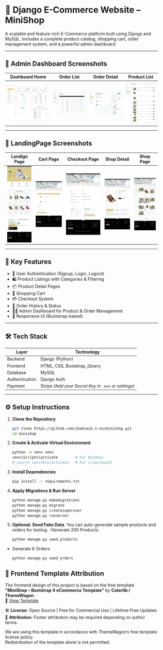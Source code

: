 # 🛒 Django E-Commerce Website – MiniShop

A scalable and feature-rich E-Commerce platform built using Django and MySQL. Includes a complete product catalog, shopping cart, order management system, and a powerful admin dashboard.

---

## 📸 Admin Dashboard Screenshots

| Dashboard Home | Order List | Order Detail | Product List |
|:--------------:|:----------:|:------------:|:------------:|
| ![Home](https://github.com/shahzaib-1-no/minishop/blob/010b9b57cb756bbd49d65526f0fc08de831a29c4/dashboard_home.png) | ![Orders](https://github.com/shahzaib-1-no/minishop/blob/6e2deeaa6516eeb1df665a8b8065c57c7f65ed39/order_list_dashboard.png) | ![Detail](https://github.com/shahzaib-1-no/minishop/blob/fa629a889613ef9f0131eaebce6d0250e3e7d4b4/order_detail_dashboard.png) | ![Products](https://github.com/shahzaib-1-no/minishop/blob/fa629a889613ef9f0131eaebce6d0250e3e7d4b4/product_list_dashboard.png) |

---

## 📸 LandingPage Screenshots

| Landign Page | Cart Page | Checkout Page | Shop Detail | Shop Page |
|:------------:|:---------:|:-------------:|:-----------:|:---------:|
| ![Landing Page](https://github.com/shahzaib-1-no/minishop/blob/29b9cbaf68acea19bbce96ace7939139307ca87d/landing_page.png) | ![Cart Page](https://github.com/shahzaib-1-no/minishop/blob/29b9cbaf68acea19bbce96ace7939139307ca87d/cart_page.png) | ![Checkout Page](https://github.com/shahzaib-1-no/minishop/blob/29b9cbaf68acea19bbce96ace7939139307ca87d/checkout_page.png) | ![Shop Detail ](https://github.com/shahzaib-1-no/minishop/blob/29b9cbaf68acea19bbce96ace7939139307ca87d/shop_detail_page.png) | ![Shop Page](https://github.com/shahzaib-1-no/minishop/blob/29b9cbaf68acea19bbce96ace7939139307ca87d/shop_page.png) |

---
## 🚀 Key Features

- 🔐 User Authentication (Signup, Login, Logout)
- 🛍️ Product Listings with Categories & Filtering
- 📦 Product Detail Pages
- 🛒 Shopping Cart
- 💳 Checkout System
- 📜 Order History & Status
- 🧑‍💼 Admin Dashboard for Product & Order Management
- 📱 Responsive UI (Bootstrap-based)

---

## 🛠️ Tech Stack

| Layer       | Technology                   |
|-------------|-------------------------------|
| Backend     | Django (Python)              |
| Frontend    | HTML, CSS, Bootstrap, jQuery |
| Database    | MySQL                        |
| Authentication | Django Auth              |
| Payment     | Stripe *(Add your Secret Key in `.env` or settings)*

---

## ⚙️ Setup Instructions

1. **Clone the Repository**
   ```bash
   git clone https://github.com/shahzaib-1-no/minishop.git
   cd minishop
2. **Create & Activate Virtual Environment**
   ```bash
   python -m venv venv
   venv\Scripts\activate        # For Windows
   # source venv/bin/activate   # For Linux/macOS
3. **Install Dependencies**
   ```bash
   pip install -r requirements.txt
4. **Apply Migrations & Run Server**
   ```bash
   python manage.py makemigrations
   python manage.py migrate
   python manage.py createsuperuser
   python manage.py runserver
5. **Optional: Seed Fake Data**.
You can auto-generate sample products and orders for testing.
-Generate 200 Products:
   ```bash
   python manage.py seed_products
- Generate 6 Orders:
  ```bash
  python manage.py seed_orders
## 🧾 Frontend Template Attribution
The frontend design of this project is based on the free template  
**"MiniShop – Bootstrap 4 eCommerce Template"** by **Colorlib / ThemeWagon**.  
🔗 [View Template](https://themewagon.com/themes/free-bootstrap-4-html5-responsive-ecommerce-website-template-minishop/)

🛠️ **License**: Open Source | Free for Commercial Use | Lifetime Free Updates  
📌 **Attribution**: Footer attribution may be required depending on author terms.

We are using this template in accordance with ThemeWagon’s free template license policy.  
Redistribution of the template alone is not permitted.
